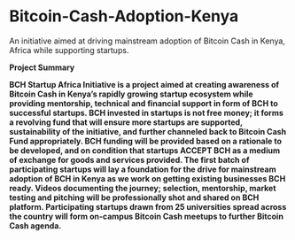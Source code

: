 # Bitcoin-Cash-Adoption-Kenya
An initiative aimed at driving mainstream adoption of Bitcoin Cash in Kenya, Africa while supporting startups.

<b>Project Summary<b/>

BCH Startup Africa Initiative is a project aimed at creating awareness of Bitcoin Cash in Kenya’s rapidly growing startup ecosystem while providing mentorship, technical and financial support in form of BCH to successful startups.
BCH invested in startups is not free money; it forms a revolving fund that will ensure more startups are supported, sustainability of the initiative, and further channeled back to Bitcoin Cash Fund appropriately. BCH funding will be provided based on a rationale to be developed, and on condition that startups ACCEPT BCH as a medium of exchange for goods and services provided. The first batch of participating startups will lay a foundation for the drive for mainstream adoption of BCH in Kenya as we work on getting existing businesses BCH ready. Videos documenting the journey; selection, mentorship, market testing and pitching will be professionally shot and shared on BCH platform. Participating startups drawn from 25 universities spread across the country will form on-campus Bitcoin Cash meetups to further Bitcoin Cash agenda.

